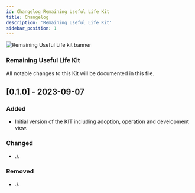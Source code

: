 ```yaml
---
id: Changelog Remaining Useful Life Kit
title: Changelog
description: 'Remaining Useful Life Kit'
sidebar_position: 1
---
```


![Remaining Useful Life kit banner](@site/static/img/doc-rul_header-minified.png)

### Remaining Useful Life Kit

All notable changes to this Kit will be documented in this file.


## [0.1.0] - 2023-09-07

### Added

- Initial version of the KIT including adoption, operation and development view.

### Changed

- ./.

### Removed

- ./.
